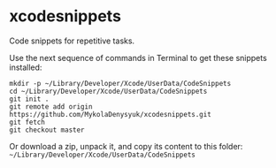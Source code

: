 # xcodesnippets
Code snippets for repetitive tasks.<br>

Use the next sequence of commands in Terminal to get these snippets installed:<br/>
```
mkdir -p ~/Library/Developer/Xcode/UserData/CodeSnippets
cd ~/Library/Developer/Xcode/UserData/CodeSnippets
git init .
git remote add origin https://github.com/MykolaDenysyuk/xcodesnippets.git
git fetch
git checkout master
```
Or download a zip, unpack it, and copy its content to this folder:<br/>
`~/Library/Developer/Xcode/UserData/CodeSnippets`
